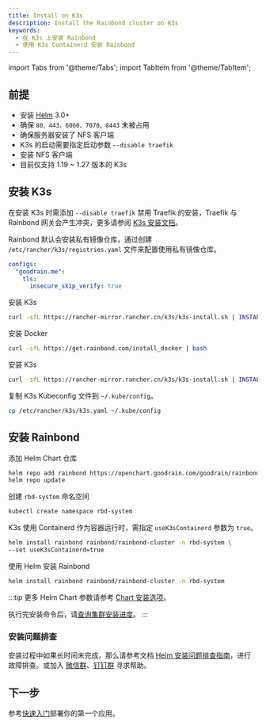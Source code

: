 ```yaml
---
title: Install on K3s
description: Install the Rainbond cluster on K3s
keywords:
  - 在 K3s 上安装 Rainbond
  - 使用 K3s Containerd 安装 Rainbond
---
```


import Tabs from '@theme/Tabs';
import TabItem from '@theme/TabItem';

## 前提

- 安装 [Helm](/docs/ops-guide/tools/#helm-cli) 3.0+
- 确保 `80、443、6060、7070、8443` 未被占用
- 确保服务器安装了 NFS 客户端
- K3s 的启动需要指定启动参数 `–-disable traefik`
- 安装 NFS 客户端
- 目前仅支持 1.19 ~ 1.27 版本的 K3s

## 安装 K3s

在安装 K3s 时需添加 `--disable traefik` 禁用 Traefik 的安装，Traefik 与 Rainbond 网关会产生冲突，更多请参阅 [K3s 安装文档](https://docs.k3s.io/installation)。

<Tabs>
  <TabItem value="containerd" label="Containerd" default>

Rainbond 默认会安装私有镜像仓库，通过创建 `/etc/rancher/k3s/registries.yaml` 文件来配置使用私有镜像仓库。

```yaml
configs:
  "goodrain.me":
    tls:
      insecure_skip_verify: true
```

安装 K3s

```bash
curl -sfL https://rancher-mirror.rancher.cn/k3s/k3s-install.sh | INSTALL_K3S_MIRROR=cn INSTALL_K3S_EXEC="--disable traefik" INSTALL_K3S_VERSION="v1.24.10+k3s1" sh -
```

  </TabItem>
  <TabItem value="docker" label="Docker">

安装 Docker

```bash
curl -sfL https://get.rainbond.com/install_docker | bash
```

安装 K3s

```bash
curl -sfL https://rancher-mirror.rancher.cn/k3s/k3s-install.sh | INSTALL_K3S_MIRROR=cn INSTALL_K3S_EXEC="--docker --disable traefik" INSTALL_K3S_VERSION="v1.24.10+k3s1" sh -
```

  </TabItem>
</Tabs>

复制 K3s Kubeconfig 文件到 `~/.kube/config`。

```bash
cp /etc/rancher/k3s/k3s.yaml ~/.kube/config
```

## 安装 Rainbond

添加 Helm Chart 仓库

```bash
helm repo add rainbond https://openchart.goodrain.com/goodrain/rainbond
helm repo update
```

创建 `rbd-system` 命名空间

```bash
kubectl create namespace rbd-system
```

<Tabs>
  <TabItem value="containerd" label="Containerd" default>

K3s 使用 Containerd 作为容器运行时，需指定 `useK3sContainerd` 参数为 `true`。

```bash
helm install rainbond rainbond/rainbond-cluster -n rbd-system \
--set useK3sContainerd=true
```

  </TabItem>
  <TabItem value="docker" label="Docker">

使用 Helm 安装 Rainbond

```bash
helm install rainbond rainbond/rainbond-cluster -n rbd-system
```

  </TabItem>
</Tabs>

:::tip
更多 Helm Chart 参数请参考 [Chart 安装选项](../vaules-config)。

执行完安装命令后，请[查询集群安装进度](/docs/installation/install-with-helm/install-from-kubernetes#4-安装进度查询)。
:::

### 安装问题排查

安装过程中如果长时间未完成，那么请参考文档 [Helm 安装问题排查指南](/docs/troubleshooting/installation/helm)，进行故障排查。或加入 [微信群](/community/support#微信群)、[钉钉群](/community/support#钉钉群) 寻求帮助。

## 下一步

参考[快速入门](/docs/quick-start/getting-started/)部署你的第一个应用。
